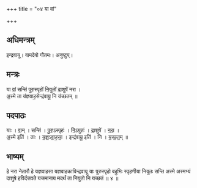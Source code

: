 +++
title = "०४ या वां"

+++
## अधिमन्त्रम्
इन्द्रवायू। वामदेवो गौतमः। अनुष्टुप्।

## मन्त्रः
या वां॒ सन्ति॑ पुरु॒स्पृहो॑ नि॒युतो॑ दा॒शुषे॑ नरा ।  
अ॒स्मे ता य॑ज्ञवाह॒सेन्द्र॑वायू॒ नि य॑च्छतम् ॥

## पदपाठः
याः । वा॒म् । सन्ति॑ । पु॒रु॒ऽस्पृहः॑ । नि॒ऽयुतः॑ । दा॒शुषे॑ । न॒रा॒ ।  
अ॒स्मे इति॑ । ताः । य॒ज्ञ॒ऽवा॒ह॒सा॒ । इन्द्र॑वायू॒ इति॑ । नि । य॒च्छ॒त॒म् ॥

## भाष्यम्
हे नरा नेतारौ हे यज्ञवाहसा यज्ञवाहकाविन्द्रवायू याः पुरुस्पृहो बहुभिः स्पृहणीया नियुतः सन्ति अस्मे अस्मभ्यं दाशुषे हविर्दत्तवते यजमानाय मदर्थं ता नियुतो नि यच्छतं ॥ ४ ॥